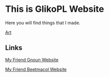 # This is GlikoPL Website

Here you will find things that I made.

[Art](./graphics.md)

## Links

[My Friend Gnoun Website](https://gnoun.net/)

[My Friend Beetmacol Website](https://beetmacol.com/)
